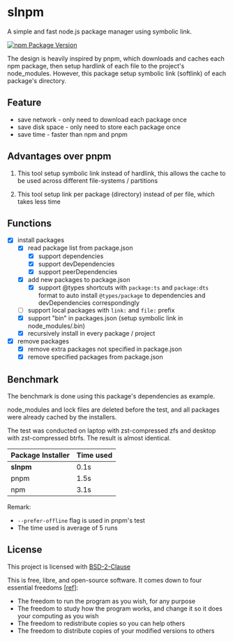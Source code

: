 # slnpm

A simple and fast node.js package manager using symbolic link.

[![npm Package Version](https://img.shields.io/npm/v/slnpm)](https://www.npmjs.com/package/slnpm)

The design is heavily inspired by pnpm, which downloads and caches each npm package, then setup hardlink of each file to the project's node_modules.
However, this package setup symbolic link (softlink) of each package's directory.

## Feature

- save network - only need to download each package once
- save disk space - only need to store each package once
- save time - faster than npm and pnpm

## Advantages over pnpm

1. This tool setup symbolic link instead of hardlink, this allows the cache to be used across different file-systems / partitions

2. This tool setup link per package (directory) instead of per file, which takes less time

## Functions

- [x] install packages
  - [x] read package list from package.json
    - [x] support dependencies
    - [x] support devDependencies
    - [x] support peerDependencies
  - [x] add new packages to package.json
    - [x] support @types shortcuts with `package:ts` and `package:dts` format to auto install `@types/package` to dependencies and devDependencies correspondingly
  - [ ] support local packages with `link:` and `file:` prefix
  - [x] support "bin" in packages.json (setup symbolic link in node_modules/.bin)
  - [x] recursively install in every package / project
- [x] remove packages
  - [x] remove extra packages not specified in package.json
  - [x] remove specified packages from package.json

## Benchmark

The benchmark is done using this package's dependencies as example.

node_modules and lock files are deleted before the test, and all packages were already cached by the installers.

The test was conducted on laptop with zst-compressed zfs and desktop with zst-compressed btrfs. The result is almost identical.

| Package Installer | Time used |
| ----------------- | --------- |
| **slnpm**         | 0.1s      |
| pnpm              | 1.5s      |
| npm               | 3.1s      |

Remark:

- `--prefer-offline` flag is used in pnpm's test
- The time used is average of 5 runs

## License

This project is licensed with [BSD-2-Clause](./LICENSE)

This is free, libre, and open-source software. It comes down to four essential freedoms [[ref]](https://seirdy.one/2021/01/27/whatsapp-and-the-domestication-of-users.html#fnref:2):

- The freedom to run the program as you wish, for any purpose
- The freedom to study how the program works, and change it so it does your computing as you wish
- The freedom to redistribute copies so you can help others
- The freedom to distribute copies of your modified versions to others
